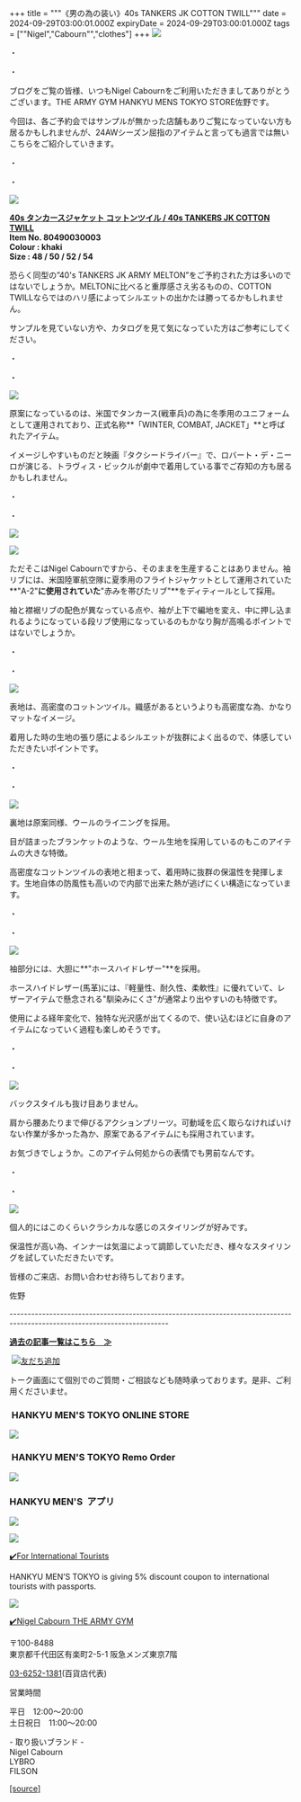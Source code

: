 +++
title = """《男の為の装い》40s TANKERS JK COTTON TWILL"""
date = 2024-09-29T03:00:01.000Z
expiryDate = 2024-09-29T03:00:01.000Z
tags = ["\"Nigel","Cabourn\"","clothes"]
+++
![](https://cdn.shopify.com/s/files/1/0094/9295/5196/files/IMG_4062_480x480.jpg?v=1727574347)

・

・

ブログをご覧の皆様、いつもNigel Cabournをご利用いただきましてありがとうございます。THE ARMY GYM HANKYU MENS TOKYO STORE佐野です。

今回は、各ご予約会ではサンプルが無かった店舗もありご覧になっていない方も居るかもしれませんが、24AWシーズン屈指のアイテムと言っても過言では無いこちらをご紹介していきます。

・

・

![](https://cdn.shopify.com/s/files/1/0094/9295/5196/files/IMG_1228_e340da5b-c0f0-45c0-a934-4c84e17fa3c7_480x480.jpg?v=1727576504)

[**40s タンカースジャケット コットンツイル / 40s TANKERS JK COTTON TWILL**](https://cabourn.jp/products/80490030003)  
**Item No. 80490030003**  
**Colour : khaki**  
**Size : 48 / 50 / 52 / 54**

恐らく同型の”40's TANKERS JK ARMY MELTON”をご予約された方は多いのではないでしょうか。MELTONに比べると重厚感さえ劣るものの、COTTON TWILLならではのハリ感によってシルエットの出かたは勝ってるかもしれません。

サンプルを見ていない方や、カタログを見て気になっていた方はご参考にしてください。

・

・

![](https://cdn.shopify.com/s/files/1/0094/9295/5196/files/IMG_4063_480x480.jpg?v=1727574785)

原案になっているのは、米国でタンカース(戦車兵)の為に冬季用のユニフォームとして運用されており、正式名称**「WINTER, COMBAT, JACKET」**と呼ばれたアイテム。

イメージしやすいものだと映画『タクシードライバー』で、ロバート・デ・ニーロが演じる、トラヴィス・ビックルが劇中で着用している事でご存知の方も居るかもしれません。

・

・

![](https://cdn.shopify.com/s/files/1/0094/9295/5196/files/IMG_4067_480x480.jpg?v=1727574347)

![](https://cdn.shopify.com/s/files/1/0094/9295/5196/files/IMG_4076_480x480.jpg?v=1727574347)

ただそこはNigel Cabournですから、そのままを生産することはありません。袖リブには、米国陸軍航空隊に夏季用のフライトジャケットとして運用されていた**"A-2"**に使用されていた**"赤みを帯びたリブ"**をディティールとして採用。

袖と襟裾リブの配色が異なっている点や、袖が上下で編地を変え、中に押し込まれるようになっている段リブ使用になっているのもかなり胸が高鳴るポイントではないでしょうか。

・

・

![](https://cdn.shopify.com/s/files/1/0094/9295/5196/files/IMG_1221_7907ce02-4153-41ea-b81a-e578a7543bfc_480x480.jpg?v=1727574490)

表地は、高密度のコットンツイル。織感があるというよりも高密度な為、かなりマットなイメージ。

着用した時の生地の張り感によるシルエットが抜群によく出るので、体感していただきたいポイントです。

・

・

![](https://cdn.shopify.com/s/files/1/0094/9295/5196/files/IMG_1222_480x480.jpg?v=1727574347)

裏地は原案同様、ウールのライニングを採用。

目が詰まったブランケットのような、ウール生地を採用しているのもこのアイテムの大きな特徴。

高密度なコットンツイルの表地と相まって、着用時に抜群の保温性を発揮します。生地自体の防風性も高いので内部で出来た熱が逃げにくい構造になっています。

・

・

![](https://cdn.shopify.com/s/files/1/0094/9295/5196/files/IMG_4059_480x480.jpg?v=1727574347)

袖部分には、大胆に**"ホースハイドレザー"**を採用。

ホースハイドレザー(馬革)には、『軽量性、耐久性、柔軟性』に優れていて、レザーアイテムで懸念される"馴染みにくさ"が通常より出やすいのも特徴です。

使用による経年変化で、独特な光沢感が出てくるので、使い込むほどに自身のアイテムになっていく過程も楽しめそうです。

・

・

![](https://cdn.shopify.com/s/files/1/0094/9295/5196/files/IMG_4083_480x480.jpg?v=1727574347)

バックスタイルも抜け目ありません。

肩から腰あたりまで伸びるアクションプリーツ。可動域を広く取らなければいけない作業が多かった為か、原案であるアイテムにも採用されています。

お気づきでしょうか。このアイテム何処からの表情でも男前なんです。

・

・

![](https://cdn.shopify.com/s/files/1/0094/9295/5196/files/IMG_4026_a483715b-55dc-4ddc-83c6-0b18e22c9e56_480x480.jpg?v=1727575028)

個人的にはこのくらいクラシカルな感じのスタイリングが好みです。

保温性が高い為、インナーは気温によって調節していただき、様々なスタイリングを試していただきたいです。

皆様のご来店、お問い合わせお待ちしております。

佐野

\--------------------------------------------------------------------------------------------------------------------------

[**過去の記事一覧はこちら　≫**](https://cabourn.jp/blogs/shop-info/tagged/the-army-gym-hankyu-mens-tokyo)

 [![友だち追加](https://scdn.line-apps.com/n/line_add_friends/btn/ja.png)](https://lin.ee/NdALMrk)

トーク画面にて個別でのご質問・ご相談なども随時承っております。是非、ご利用くださいませ。

###  HANKYU MEN'S TOKYO ONLINE STORE

[![](https://cdn.shopify.com/s/files/1/0094/9295/5196/files/89E08B8F-87A2-468C-B5C0-CCCEBD744C0B_240x240.jpg?v=1652323830)](https://web.hh-online.jp/hankyu-mens/goods/list.html?shoptype=1&cid=b_mgs_vtr_amg)

###  HANKYU MEN'S TOKYO Remo Order

[![](https://cdn.shopify.com/s/files/1/0094/9295/5196/files/IMG_4203_480x480.png?v=1693122470)](https://web.hh-online.jp/hankyu-mens/contents/remoorder/)

### HANKYU MEN'S  アプリ

[**![](https://cdn.shopify.com/s/files/1/0094/9295/5196/files/IMG_4236_480x480.png?v=1693821347)**](https://web.hh-online.jp/hankyu-mens/contents/app/)

![](https://cdn.shopify.com/s/files/1/0094/9295/5196/files/642F2481-827F-485B-B569-888BEA4847CE.gif?v=1599792399)

[✔️](https://www.hankyu-dept.co.jp/mens-tokyo/guestcoupon/)[For International Tourists](https://www.hankyu-dept.co.jp/mens-tokyo/guestcoupon/)

HANKYU MEN’S TOKYO is giving 5% discount coupon to international tourists with passports.

![](https://cdn.shopify.com/s/files/1/0094/9295/5196/files/111.jpg?v=1630658023)

[✔️Nigel Cabourn THE ARMY GYM](https://web.hh-online.jp/hankyu-mens/goods/list.html?shoptype=1&cid=b_mgs_vtr_amg)

〒100-8488  
東京都千代田区有楽町2-5-1 阪急メンズ東京7階

[03-6252-1381](tel:0362521381)(百貨店代表)

営業時間

平日　12:00～20:00  
土日祝日　11:00～20:00  

\- 取り扱いブランド -  
Nigel Cabourn  
LYBRO  
FILSON

[[source]](https://cabourn.jp/blogs/shop-info/hankyu20240929)
